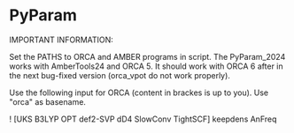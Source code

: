 # PyParam
IMPORTANT INFORMATION:
    
Set the PATHS to ORCA and AMBER programs in script. The PyParam_2024 works with AmberTools24 and ORCA 5. It should work with ORCA 6 after in the next bug-fixed version (orca_vpot do not work properly).
    
Use the following input for ORCA (content in brackes is up to you). Use "orca" as basename.
        
! [UKS B3LYP OPT def2-SVP dD4 SlowConv TightSCF] keepdens  AnFreq

